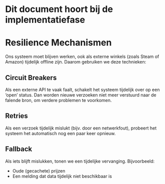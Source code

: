 # Dit document hoort bij de implementatiefase

# Resilience Mechanismen

Ons systeem moet blijven werken, ook als externe winkels (zoals Steam of Amazon) tijdelijk offline zijn. Daarom gebruiken we deze technieken:

## Circuit Breakers

Als een externe API te vaak faalt, schakelt het systeem tijdelijk over op een ‘open’ status. Dan worden nieuwe verzoeken niet meer verstuurd naar de falende bron, om verdere problemen te voorkomen.

## Retries

Als een verzoek tijdelijk mislukt (bijv. door een netwerkfout), probeert het systeem het automatisch nog een paar keer opnieuw.

## Fallback

Als iets blijft mislukken, tonen we een tijdelijke vervanging. Bijvoorbeeld:

- Oude (gecachete) prijzen
- Een melding dat data tijdelijk niet beschikbaar is
